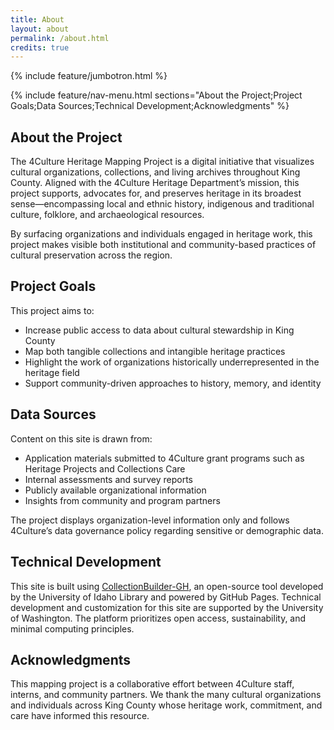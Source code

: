 ```yaml
---
title: About
layout: about
permalink: /about.html
credits: true
---
```


{% include feature/jumbotron.html %}

{% include feature/nav-menu.html sections="About the Project;Project Goals;Data Sources;Technical Development;Acknowledgments" %}

## About the Project

The 4Culture Heritage Mapping Project is a digital initiative that visualizes cultural organizations, collections, and living archives throughout King County. Aligned with the 4Culture Heritage Department’s mission, this project supports, advocates for, and preserves heritage in its broadest sense—encompassing local and ethnic history, indigenous and traditional culture, folklore, and archaeological resources.

By surfacing organizations and individuals engaged in heritage work, this project makes visible both institutional and community-based practices of cultural preservation across the region.

## Project Goals

This project aims to:
- Increase public access to data about cultural stewardship in King County
- Map both tangible collections and intangible heritage practices
- Highlight the work of organizations historically underrepresented in the heritage field
- Support community-driven approaches to history, memory, and identity

## Data Sources

Content on this site is drawn from:
- Application materials submitted to 4Culture grant programs such as Heritage Projects and Collections Care
- Internal assessments and survey reports
- Publicly available organizational information
- Insights from community and program partners

The project displays organization-level information only and follows 4Culture’s data governance policy regarding sensitive or demographic data.

## Technical Development

This site is built using [CollectionBuilder-GH](https://collectionbuilder.github.io/gh/), an open-source tool developed by the University of Idaho Library and powered by GitHub Pages. Technical development and customization for this site are supported by the University of Washington. The platform prioritizes open access, sustainability, and minimal computing principles.

## Acknowledgments

This mapping project is a collaborative effort between 4Culture staff, interns, and community partners. We thank the many cultural organizations and individuals across King County whose heritage work, commitment, and care have informed this resource.
